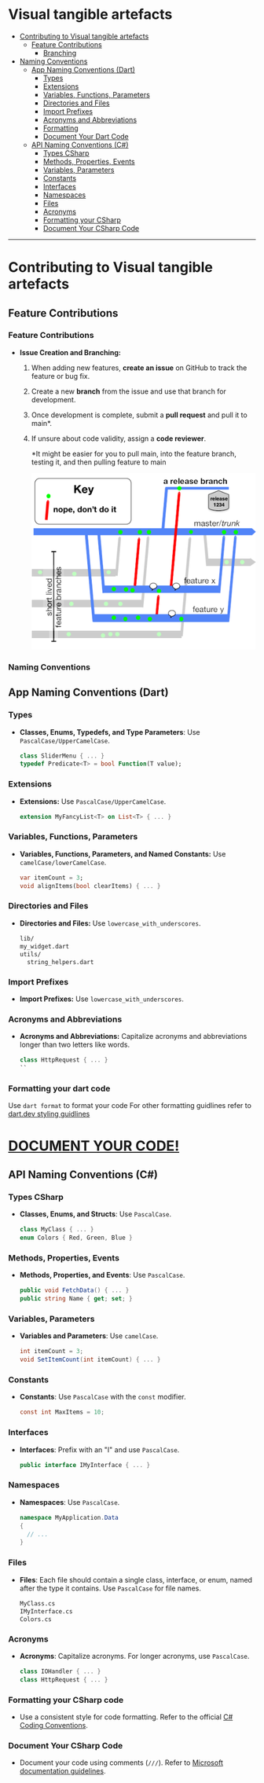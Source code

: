 # Visual tangible artefacts

- [Contributing to Visual tangible artefacts](#contributing-to-visual-tangible-artefacts)
  - [Feature Contributions](#feature-contributions)
    - [Branching](#feature-contributions)
- [Naming Conventions](#naming-conventions)
  - [App Naming Conventions (Dart)](#app-naming-conventions-dart)
    - [Types](#types)
    - [Extensions](#extensions)
    - [Variables, Functions, Parameters](#variables-functions-parameters)
    - [Directories and Files](#directories-and-files)
    - [Import Prefixes](#import-prefixes)
    - [Acronyms and Abbreviations](#acronyms-and-abbreviations)
    - [Formatting](#formatting-your-dart-code)
    - [Document Your Dart Code](#formatting-your-dart-code)
  - [API Naming Conventions (C#)](#api-naming-conventions-c)
    - [Types CSharp](#types-csharp)
    - [Methods, Properties, Events](#methods-properties-events)
    - [Variables, Parameters](#variables-parameters)
    - [Constants](#constants)
    - [Interfaces](#interfaces)
    - [Namespaces](#namespaces)
    - [Files](#files)
    - [Acronyms](#acronyms)
    - [Formatting your CSharp](#formatting-your-csharp-code)
    - [Document Your CSharp Code](#document-your-csharp-code)
---

# Contributing to Visual tangible artefacts

## Feature Contributions
### Feature Contributions
- **Issue Creation and Branching:**
  1. When adding new features, **create an issue** on GitHub to track the feature or bug fix.
  2. Create a new **branch** from the issue and use that branch for development.
  3. Once development is complete, submit a **pull request** and pull it to main*.
  4. If unsure about code validity, assign a **code reviewer**.
     
     *It might be easier for you to pull main, into the feature branch, testing it, and then pulling feature to main
     
     ![Branching strategy](https://github.com/aau-giraf/Visual-tangible-artefacts/blob/main/resources/Branching.png)
     
### Naming Conventions
## App Naming Conventions (Dart)
### Types
- **Classes, Enums, Typedefs, and Type Parameters**: Use `PascalCase/UpperCamelCase`.
  ```dart
  class SliderMenu { ... }
  typedef Predicate<T> = bool Function(T value);
  ```
### Extensions
- **Extensions:** Use `PascalCase/UpperCamelCase`.
  ```dart
  extension MyFancyList<T> on List<T> { ... }
  ```
### Variables, Functions, Parameters
- **Variables, Functions, Parameters, and Named Constants:** Use `camelCase/lowerCamelCase`.
  ```dart
  var itemCount = 3;
  void alignItems(bool clearItems) { ... }
  ```
### Directories and Files
- **Directories and Files:** Use `lowercase_with_underscores`.
  ```
  lib/
  my_widget.dart
  utils/
    string_helpers.dart
  ```
### Import Prefixes
- **Import Prefixes:** Use `lowercase_with_underscores`.
### Acronyms and Abbreviations
- **Acronyms and Abbreviations:** Capitalize acronyms and abbreviations longer than two letters like words.
  ```dart
  class HttpRequest { ... }
  ``
### Formatting your dart code
Use ``dart format`` to format your code 
For other formatting guidlines refer to [dart.dev styling guidlines](https://dart.dev/effective-dart/style)
# [DOCUMENT YOUR CODE!](https://dart.dev/effective-dart/documentation)
## API Naming Conventions (C#)
### Types CSharp
- **Classes, Enums, and Structs**: Use `PascalCase`.
  ```csharp
  class MyClass { ... }
  enum Colors { Red, Green, Blue }
  ```

### Methods, Properties, Events
- **Methods, Properties, and Events**: Use `PascalCase`.
  ```csharp
  public void FetchData() { ... }
  public string Name { get; set; }
  ```

### Variables, Parameters
- **Variables and Parameters**: Use `camelCase`.
  ```csharp
  int itemCount = 3;
  void SetItemCount(int itemCount) { ... }
  ```

### Constants
- **Constants**: Use `PascalCase` with the `const` modifier.
  ```csharp
  const int MaxItems = 10;
  ```

### Interfaces
- **Interfaces**: Prefix with an "I" and use `PascalCase`.
  ```csharp
  public interface IMyInterface { ... }
  ```

### Namespaces
- **Namespaces**: Use `PascalCase`.
  ```csharp
  namespace MyApplication.Data
  {
    // ...
  }
  ```

### Files
- **Files**: Each file should contain a single class, interface, or enum, named after the type it contains. Use `PascalCase` for file names.
  ```
  MyClass.cs
  IMyInterface.cs
  Colors.cs
  ```

### Acronyms
- **Acronyms**: Capitalize acronyms. For longer acronyms, use `PascalCase`.
  ```csharp
  class IOHandler { ... }
  class HttpRequest { ... }
  ```
  
### Formatting your CSharp code
- Use a consistent style for code formatting. Refer to the official [C# Coding Conventions](https://learn.microsoft.com/en-us/dotnet/csharp/fundamentals/coding-style/coding-conventions).

### Document Your CSharp Code
- Document your code using comments (`///`). Refer to [Microsoft documentation guidelines](https://learn.microsoft.com/en-us/dotnet/csharp/programming-guide/xmldoc/).
